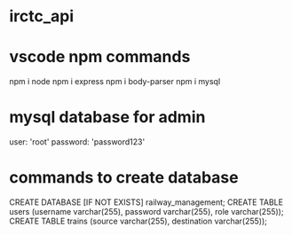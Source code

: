 # irctc_api

# vscode npm commands
npm i node
npm i express
npm i body-parser
npm i mysql

# mysql database for admin
user: 'root'
password: 'password123'

# commands to create database
CREATE DATABASE [IF NOT EXISTS] railway_management;
CREATE TABLE users (username varchar(255), password varchar(255), role varchar(255));
CREATE TABLE trains (source varchar(255), destination varchar(255));
